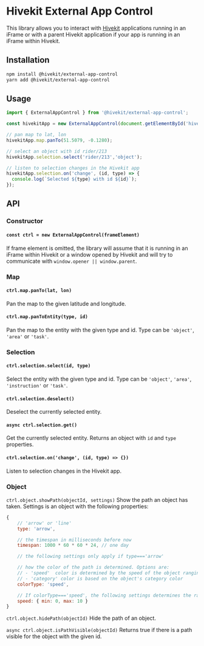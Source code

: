 # Hivekit External App Control
This library allows you to interact with [Hivekit](https://hivekit.io/) applications running in an iFrame or with a parent Hivekit application if your app is running in an iFrame within Hivekit.

## Installation
```bash
npm install @hivekit/external-app-control
yarn add @hivekit/external-app-control
```

## Usage
```javascript
import { ExternalAppControl } from '@hivekit/external-app-control';

const hivekitApp = new ExternalAppControl(document.getElementById('hivekit-iframe'));

// pan map to lat, lon
hivekitApp.map.panTo(51.5079, -0.1280);

// select an object with id rider/213
hivekitApp.selection.select('rider/213','object');

// listen to selection changes in the Hivekit app
hivekitApp.selection.on('change', (id, type) => {
  console.log(`Selected ${type} with id ${id}`);
});
```

## API
### Constructor
#### `const ctrl = new ExternalAppControl(frameElement)`
If frame element is omitted, the library will assume that it is running in an iFrame within Hivekit or a window opened by Hivekit and will try to communicate with `window.opener || window.parent`.

### Map
#### `ctrl.map.panTo(lat, lon)`
Pan the map to the given latitude and longitude.

#### `ctrl.map.panToEntity(type, id)`
Pan the map to the entity with the given type and id. Type can be `'object'`, `'area'` or `'task'`.

### Selection
#### `ctrl.selection.select(id, type)`
Select the entity with the given type and id. Type can be `'object'`, `'area'`, `'instruction'` or `'task'`.

#### `ctrl.selection.deselect()`
Deselect the currently selected entity.

#### `async ctrl.selection.get()`
Get the currently selected entity. Returns an object with `id` and `type` properties.

#### `ctrl.selection.on('change', (id, type) => {})`
Listen to selection changes in the Hivekit app.

### Object
`ctrl.object.showPath(objectId, settings)`
Show the path an object has taken. Settings is an object with the following properties:
```javascript
{
    // 'arrow' or 'line'
    type: 'arrow', 

    // the timespan in milliseconds before now
    timespan: 1000 * 60 * 60 * 24, // one day

    // the following settings only apply if type==='arrow'

    // how the color of the path is determined. Options are:
    // - 'speed'  color is determined by the speed of the object ranging red-yellow-green
    // - 'category' color is based on the object's category color
    colorType: 'speed', 

    // If colorType==='speed', the following settings determines the range of speeds for the coloring
    speed: { min: 0, max: 10 }
}
```

`ctrl.object.hidePath(objectId)`
Hide the path of an object.

`async ctrl.object.isPathVisible(objectId)`
Returns true if there is a path visible for the object with the given id.